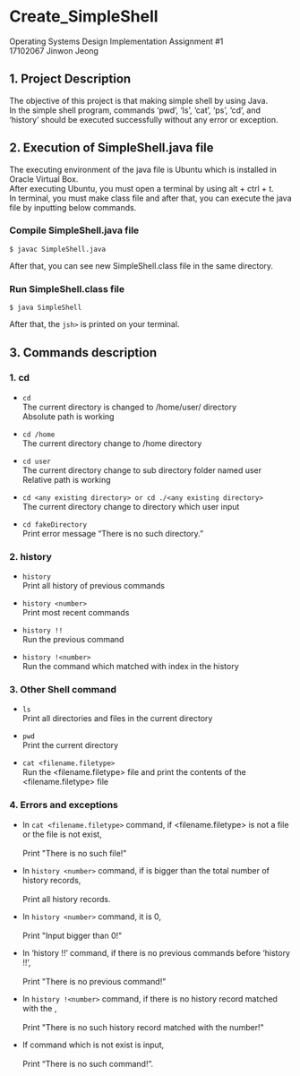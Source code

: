 # Create_SimpleShell
Operating Systems Design Implementation Assignment #1<br>
17102067 Jinwon Jeong

## 1. Project Description
The objective of this project is that making simple shell by using Java. <br>
In the simple shell program, commands ‘pwd’, ‘ls’, ‘cat’, ‘ps’, ‘cd’, and ‘history’ should be executed successfully without any error or exception. <br>

## 2. Execution of SimpleShell.java file
The executing environment of the java file is Ubuntu which is installed in Oracle Virtual Box.<br>
After executing Ubuntu, you must open a terminal by using alt + ctrl + t. <br>
In terminal, you must make class file and after that, you can execute the java file by inputting below commands.<br>
### Compile SimpleShell.java file<br>
```
$ javac SimpleShell.java
```
After that, you can see new SimpleShell.class file in the same directory.<br>
### Run SimpleShell.class file
```
$ java SimpleShell
```
After that, the ```jsh>``` is printed on your terminal.

## 3. Commands description
### 1. cd

+ ```cd```<br>
   The current directory is changed to /home/user/ directory<br>
   Absolute path is working<br>
   
+ ```cd /home```<br>
	The current directory change to /home directory<br>
    
+ ```cd user```<br>
	The current directory change to sub directory folder named user<br>
	Relative path is working<br>
    
+ ```cd <any existing directory> or cd ./<any existing directory>```<br>
	The current directory change to <any existing directory> directory which user input<br>
	
+ ```cd fakeDirectory```<br>
	Print error message “There is no such directory.”<br>
### 2. history

+ ```history```<br>
	Print all history of previous commands<br>
	
+ ```history <number>```<br>
	Print most recent <number> commands<br>
	
+ ```history !!```<br>
	Run the previous command<br>
	
+ ```history !<number>```<br>
	Run the command which matched with <number> index in the history<br>
	
### 3. Other Shell command

+ ```ls```<br>
	Print all directories and files in the current directory<br>
	
+ ```pwd```<br>
	Print the current directory<br>
	
+ ```cat <filename.filetype>```<br>
	Run the <filename.filetype> file and print the contents of the <filename.filetype> file<br>
### 4. Errors and exceptions

+ In ```cat <filename.filetype>``` command, if <filename.filetype> is not a file or the file is not exist,<br>
	<br>Print "There is no such file!"<br>
	
+ In ```history <number>``` command, if <number> is bigger than the total number of history records,<br>
	<br>Print all history records.<br>
	
+ In ```history <number>``` command, it <number> is 0,<br>
	<br>Print "Input bigger than 0!"<br>

+ In ‘history !!’ command, if there is no previous commands before ‘history !!’,<br>
	<br>Print "There is no previous command!"<br>
	
+ In ```history !<number>``` command, if there is no history record matched with the <number>, <br>
	<br>Print "There is no such history record matched with the number!"<br>
	
+ If command which is not exist is input,<br>
	<br>Print “There is no such command!”.<br>

